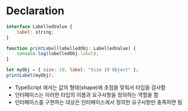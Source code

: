 # Declaration

```javascript
interface LabelledValue {
    label: string;
}

function printLabel(labelledObj: LabelledValue) {
    console.log(labelledObj.label);
}

let myObj = { size: 10, label: "Size 10 Object" };
printLabel(myObj);
```
- TypeScript 에서는 값의 형태(shape)에 초점을 맞춰서 타입을 검사함
- 인터페이스는 이러한 타입의 이름과 요구사항을 정의하는 역할을 함
- 인터페이스를 구현하는 대상은 인터페이스에서 정의한 요구사항만 충족하면 됨

